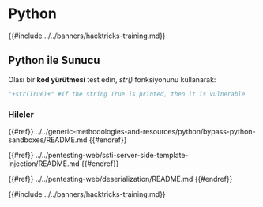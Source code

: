 # Python

{{#include ../../banners/hacktricks-training.md}}

## Python ile Sunucu

Olası bir **kod yürütmesi** test edin, _str()_ fonksiyonunu kullanarak:
```python
"+str(True)+" #If the string True is printed, then it is vulnerable
```
### Hileler


{{#ref}}
../../generic-methodologies-and-resources/python/bypass-python-sandboxes/README.md
{{#endref}}


{{#ref}}
../../pentesting-web/ssti-server-side-template-injection/README.md
{{#endref}}


{{#ref}}
../../pentesting-web/deserialization/README.md
{{#endref}}

{{#include ../../banners/hacktricks-training.md}}
